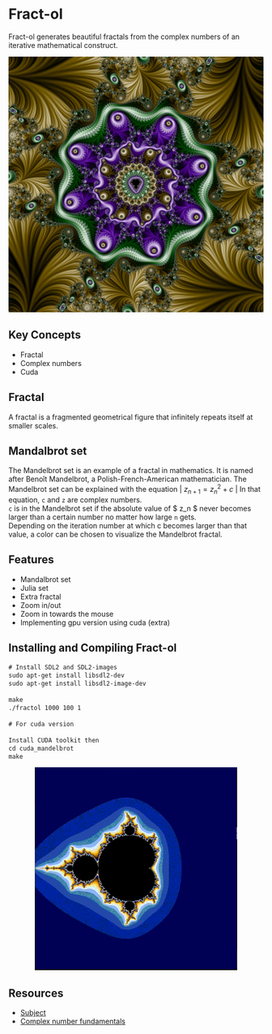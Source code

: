 # Fract-ol

Fract-ol generates beautiful fractals from the complex numbers of an iterative mathematical construct.

<p align="center">
  <img src="./static/1.jpg">
</p>

## Key Concepts

- Fractal
- Complex numbers
- Cuda

## Fractal

A fractal is a fragmented geometrical figure that infinitely repeats itself at smaller scales.

## Mandalbrot set

The Mandelbrot set is an example of a fractal in mathematics. It is named after Benoît Mandelbrot, a Polish-French-American mathematician.
The Mandelbrot set can be explained with the equation
| $z_{n+1} = z_n^2 + c$ |
In that equation, `c` and `z` are complex numbers.\
`c` is in the Mandelbrot set if the absolute value of $ z_n $ never becomes larger than a certain number no matter how large `n` gets. \
Depending on the iteration number at which c becomes larger than that value, a color can be chosen to visualize the Mandelbrot fractal.

## Features

- Mandalbrot set
- Julia set
- Extra fractal
- Zoom in/out
- Zoom in towards the mouse
- Implementing gpu version using cuda (extra)

## Installing and Compiling Fract-ol

```
# Install SDL2 and SDL2-images
sudo apt-get install libsdl2-dev
sudo apt-get install libsdl2-image-dev

make
./fractol 1000 100 1

# For cuda version

Install CUDA toolkit then
cd cuda_mandelbrot
make
```

<p align="center">
  <img src="./static/2.gif">
</p>

## Resources

- [Subject](./static/fract-ol.pdf)
- [Complex number fundamentals](https://www.youtube.com/watch?v=5PcpBw5Hbwo)
